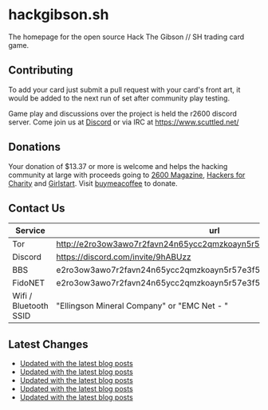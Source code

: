 # hackgibson.sh
The homepage for the open source Hack The Gibson // SH trading card game.


## Contributing

To add your card just submit a pull request with your card's front art, it would be added to the next run of set after community play testing.

Game play and discussions over the project is held the r2600 discord server. Come join us at [Discord](https://discord.com/invite/9hABUzz) or via IRC at https://www.scuttled.net/


## Donations

Your donation of $13.37 or more is welcome and helps the hacking community at large with proceeds going to [2600 Magazine](https://2600.com/), [Hackers for Charity](https://hackersforcharity.org) and [Girlstart](https://girlstart.org).  Visit [buymeacoffee](https://www.buymeacoffee.com/hackgibson.sh) to donate.


## Contact Us

Service | url
-|-
Tor | http://e2ro3ow3awo7r2favn24n65ycc2qmzkoayn5r57e3f56nvjwdcgg32ad.onion
Discord | https://discord.com/invite/9hABUzz
BBS | e2ro3ow3awo7r2favn24n65ycc2qmzkoayn5r57e3f56nvjwdcgg32ad.onion:23
FidoNET | e2ro3ow3awo7r2favn24n65ycc2qmzkoayn5r57e3f56nvjwdcgg32ad.onion:24554
Wifi / Bluetooth SSID | "Ellingson Mineral Company" or "EMC Net - <fidonet address>"

## Latest Changes
<!-- BLOG-POST-LIST:START -->
- [Updated with the latest blog posts](https://github.com/DFW2600/hackgibson.sh/commit/f2b6728ae70e36a8f7fd959ee8edca15a11aaac8)
- [Updated with the latest blog posts](https://github.com/DFW2600/hackgibson.sh/commit/d90cc4aaa5469446864cf8e1a713fbb3ffa4ab4b)
- [Updated with the latest blog posts](https://github.com/DFW2600/hackgibson.sh/commit/ee97e726d3e5a0c2504494352b7e283ddfd111f8)
- [Updated with the latest blog posts](https://github.com/DFW2600/hackgibson.sh/commit/4153e4cbb7b1133def5d7b50e1c0d62183b9678a)
- [Updated with the latest blog posts](https://github.com/DFW2600/hackgibson.sh/commit/0da37d653a834e2c50f7e8b33c410af6fbf67098)
<!-- BLOG-POST-LIST:END -->
